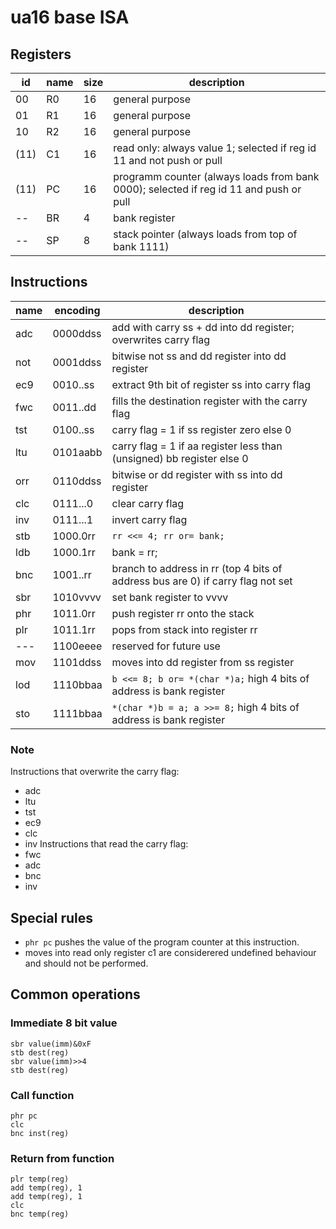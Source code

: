 # ua16 base ISA
## Registers
| id | name | size | description                                                                            |
| -- | ---- | ---- | -------------------------------------------------------------------------------------- |
| 00 |  R0  | 16   | general purpose                                                                        |
| 01 |  R1  | 16   | general purpose                                                                        |
| 10 |  R2  | 16   | general purpose                                                                        |
|(11)|  C1  | 16   | read only: always value 1; selected if reg id 11 and not push or pull                  |
|(11)|  PC  | 16   | programm counter (always loads from bank 0000); selected if reg id 11 and push or pull |
| -- |  BR  | 4    | bank register                                                                          |
| -- |  SP  | 8    | stack pointer (always loads from top of bank 1111)                                     |

## Instructions
| name | encoding | description                                                                       |
| ---- | -------- | --------------------------------------------------------------------------------- |
| adc  | 0000ddss | add with carry ss + dd into dd register; overwrites carry flag                    |
| not  | 0001ddss | bitwise not ss and dd register into dd register                                   |
| ec9  | 0010..ss | extract 9th bit of register ss into carry flag                                    |
| fwc  | 0011..dd | fills the destination register with the carry flag                                |
| tst  | 0100..ss | carry flag = 1 if ss register zero else 0                                         |
| ltu  | 0101aabb | carry flag = 1 if aa register less than (unsigned) bb register else 0             |
| orr  | 0110ddss | bitwise or dd register with ss into dd register                                   |
| clc  | 0111...0 | clear carry flag                                                                  |
| inv  | 0111...1 | invert carry flag                                                                 |
| stb  | 1000.0rr | `rr <<= 4; rr or= bank;`                                                          |
| ldb  | 1000.1rr | bank = rr;                                                                        |
| bnc  | 1001..rr | branch to address in rr (top 4 bits of address bus are 0) if carry flag not set   |
| sbr  | 1010vvvv | set bank register to vvvv                                                         |
| phr  | 1011.0rr | push register rr onto the stack                                                   |
| plr  | 1011.1rr | pops from stack into register rr                                                  |
| ---  | 1100eeee | reserved for future use                                                           |
| mov  | 1101ddss | moves into dd register from ss register                                           |
| lod  | 1110bbaa | `b <<= 8; b or= *(char *)a;` high 4 bits of address is bank register              |
| sto  | 1111bbaa | `*(char *)b = a; a >>= 8;` high 4 bits of address is bank register                |

### Note
Instructions that overwrite the carry flag:
- adc 
- ltu
- tst
- ec9
- clc
- inv
Instructions that read the carry flag:
- fwc
- adc
- bnc
- inv

## Special rules
- `phr pc` pushes the value of the program counter at this instruction.
- moves into read only register c1 are considerered undefined behaviour and should not be performed.

## Common operations
### Immediate 8 bit value
```
sbr value(imm)&0xF
stb dest(reg)
sbr value(imm)>>4
stb dest(reg)
```

### Call function
```
phr pc
clc
bnc inst(reg)
```

### Return from function
```
plr temp(reg)
add temp(reg), 1
add temp(reg), 1
clc
bnc temp(reg)
```
